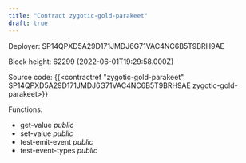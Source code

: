 ```yaml
---
title: "Contract zygotic-gold-parakeet"
draft: true
---
```

Deployer: SP14QPXD5A29D171JMDJ6G71VAC4NC6B5T9BRH9AE


 



Block height: 62299 (2022-06-01T19:29:58.000Z)

Source code: {{<contractref "zygotic-gold-parakeet" SP14QPXD5A29D171JMDJ6G71VAC4NC6B5T9BRH9AE zygotic-gold-parakeet>}}

Functions:

* get-value _public_
* set-value _public_
* test-emit-event _public_
* test-event-types _public_
